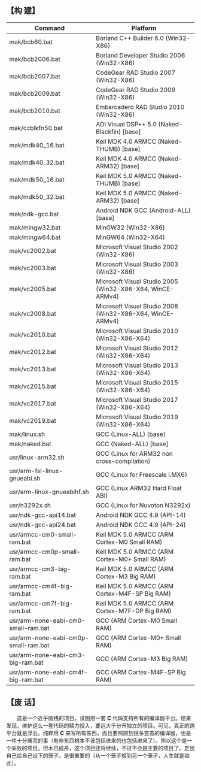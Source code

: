 
## 【构 建】
Command | Platform
------- | --------
mak/bcb60.bat | Borland C++ Builder 6.0 (Win32-X86)
mak/bcb2006.bat | Borland Developer Studio 2006 (Win32-X86)
mak/bcb2007.bat | CodeGear RAD Studio 2007 (Win32-X86)
mak/bcb2009.bat | CodeGear RAD Studio 2009 (Win32-X86)
mak/bcb2010.bat | Embarcadero RAD Studio 2010 (Win32-X86)
mak/ccblkfn50.bat | ADI Visual DSP++ 5.0 (Naked-Blackfin) [base]
mak/mdk40_16.bat | Keil MDK 4.0 ARMCC (Naked-THUMB) [base]
mak/mdk40_32.bat | Keil MDK 4.0 ARMCC (Naked-ARM32) [base]
mak/mdk50_16.bat | Keil MDK 5.0 ARMCC (Naked-THUMB) [base]
mak/mdk50_32.bat | Keil MDK 5.0 ARMCC (Naked-ARM32) [base]
mak/ndk-gcc.bat | Android NDK GCC (Android-ALL) [base]
mak/mingw32.bat | MinGW32 (Win32-X86)
mak/mingw64.bat | MinGW64 (Win32-X64)
mak/vc2002.bat | Microsoft Visual Studio 2002 (Win32-X86)
mak/vc2003.bat | Microsoft Visual Studio 2003 (Win32-X86)
mak/vc2005.bat | Microsoft Visual Studio 2005 (Win32-X86-X64, WinCE-ARMv4)
mak/vc2008.bat | Microsoft Visual Studio 2008 (Win32-X86-X64, WinCE-ARMv4)
mak/vc2010.bat | Microsoft Visual Studio 2010 (Win32-X86-X64)
mak/vc2012.bat | Microsoft Visual Studio 2012 (Win32-X86-X64)
mak/vc2013.bat | Microsoft Visual Studio 2013 (Win32-X86-X64)
mak/vc2015.bat | Microsoft Visual Studio 2015 (Win32-X86-X64)
mak/vc2017.bat | Microsoft Visual Studio 2017 (Win32-X86-X64)
mak/vc2019.bat | Microsoft Visual Studio 2019 (Win32-X86-X64)
mak/linux.sh | GCC (Linux-ALL) [base]
mak/naked.bat | GCC (Naked-ALL) [base]
usr/linux-arm32.sh | GCC (Linux for ARM32 non cross-compilation)
usr/arm-fsl-linux-gnueabi.sh | GCC (Linux for Freescale i.MX6)
usr/arm-linux-gnueabihf.sh | GCC (Linux ARM32 Hard Float ABI)
usr/n3292x.sh | GCC (Linux for Nuvoton N3292x)
usr/ndk-gcc-api14.bat | Android NDK GCC 4.9 (API-14)
usr/ndk-gcc-api24.bat | Android NDK GCC 4.9 (API-24)
usr/armcc-cm0-small-ram.bat | Keil MDK 5.0 ARMCC (ARM Cortex-M0 Small RAM)
usr/armcc-cm0p-small-ram.bat | Keil MDK 5.0 ARMCC (ARM Cortex-M0+ Small RAM)
usr/armcc-cm3-big-ram.bat | Keil MDK 5.0 ARMCC (ARM Cortex-M3 Big RAM)
usr/armcc-cm4f-big-ram.bat | Keil MDK 5.0 ARMCC (ARM Cortex-M4F-SP Big RAM)
usr/armcc-cm7f-big-ram.bat | Keil MDK 5.0 ARMCC (ARM Cortex-M7F-DP Big RAM)
usr/arm-none-eabi-cm0-small-ram.bat | GCC (ARM Cortex-M0 Small RAM)
usr/arm-none-eabi-cm0p-small-ram.bat | GCC (ARM Cortex-M0+ Small RAM)
usr/arm-none-eabi-cm3-big-ram.bat | GCC (ARM Cortex-M3 Big RAM)
usr/arm-none-eabi-cm4f-big-ram.bat | GCC (ARM Cortex-M4F-SP Big RAM)

## 【废 话】
　　这是一个近乎脑残的项目，试图用一套 **C** 代码支持所有的编译器平台。结果发现，维护这么一套代码的精力投入，要远大于分开独立的项目。可见，真正的跨平台就是浮云。纯粹用 **C** 来写所有东西，而且要照顾到很多变态的编译器，也是一件十分痛苦的事（有些东西根本不该包括进来的也包括进来了）。所以这个是一个失败的项目。但木已成舟，这个项目还将继续，不过不会是主要的项目了。走出自己给自己设下的笼子，是很重要的（从一个笼子换到另一个笼子，人生就是如此）。
